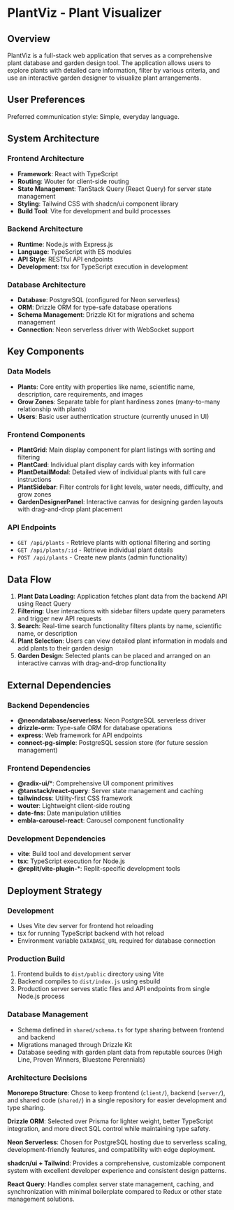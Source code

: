# PlantViz - Plant Visualizer

## Overview

PlantViz is a full-stack web application that serves as a comprehensive plant database and garden design tool. The application allows users to explore plants with detailed care information, filter by various criteria, and use an interactive garden designer to visualize plant arrangements.

## User Preferences

Preferred communication style: Simple, everyday language.

## System Architecture

### Frontend Architecture
- **Framework**: React with TypeScript
- **Routing**: Wouter for client-side routing
- **State Management**: TanStack Query (React Query) for server state management
- **Styling**: Tailwind CSS with shadcn/ui component library
- **Build Tool**: Vite for development and build processes

### Backend Architecture
- **Runtime**: Node.js with Express.js
- **Language**: TypeScript with ES modules
- **API Style**: RESTful API endpoints
- **Development**: tsx for TypeScript execution in development

### Database Architecture
- **Database**: PostgreSQL (configured for Neon serverless)
- **ORM**: Drizzle ORM for type-safe database operations
- **Schema Management**: Drizzle Kit for migrations and schema management
- **Connection**: Neon serverless driver with WebSocket support

## Key Components

### Data Models
- **Plants**: Core entity with properties like name, scientific name, description, care requirements, and images
- **Grow Zones**: Separate table for plant hardiness zones (many-to-many relationship with plants)
- **Users**: Basic user authentication structure (currently unused in UI)

### Frontend Components
- **PlantGrid**: Main display component for plant listings with sorting and filtering
- **PlantCard**: Individual plant display cards with key information
- **PlantDetailModal**: Detailed view of individual plants with full care instructions
- **PlantSidebar**: Filter controls for light levels, water needs, difficulty, and grow zones
- **GardenDesignerPanel**: Interactive canvas for designing garden layouts with drag-and-drop plant placement

### API Endpoints
- `GET /api/plants` - Retrieve plants with optional filtering and sorting
- `GET /api/plants/:id` - Retrieve individual plant details
- `POST /api/plants` - Create new plants (admin functionality)

## Data Flow

1. **Plant Data Loading**: Application fetches plant data from the backend API using React Query
2. **Filtering**: User interactions with sidebar filters update query parameters and trigger new API requests
3. **Search**: Real-time search functionality filters plants by name, scientific name, or description
4. **Plant Selection**: Users can view detailed plant information in modals and add plants to their garden design
5. **Garden Design**: Selected plants can be placed and arranged on an interactive canvas with drag-and-drop functionality

## External Dependencies

### Backend Dependencies
- **@neondatabase/serverless**: Neon PostgreSQL serverless driver
- **drizzle-orm**: Type-safe ORM for database operations
- **express**: Web framework for API endpoints
- **connect-pg-simple**: PostgreSQL session store (for future session management)

### Frontend Dependencies
- **@radix-ui/***: Comprehensive UI component primitives
- **@tanstack/react-query**: Server state management and caching
- **tailwindcss**: Utility-first CSS framework
- **wouter**: Lightweight client-side routing
- **date-fns**: Date manipulation utilities
- **embla-carousel-react**: Carousel component functionality

### Development Dependencies
- **vite**: Build tool and development server
- **tsx**: TypeScript execution for Node.js
- **@replit/vite-plugin-***: Replit-specific development tools

## Deployment Strategy

### Development
- Uses Vite dev server for frontend hot reloading
- tsx for running TypeScript backend with hot reload
- Environment variable `DATABASE_URL` required for database connection

### Production Build
1. Frontend builds to `dist/public` directory using Vite
2. Backend compiles to `dist/index.js` using esbuild
3. Production server serves static files and API endpoints from single Node.js process

### Database Management
- Schema defined in `shared/schema.ts` for type sharing between frontend and backend
- Migrations managed through Drizzle Kit
- Database seeding with garden plant data from reputable sources (High Line, Proven Winners, Bluestone Perennials)

### Architecture Decisions

**Monorepo Structure**: Chose to keep frontend (`client/`), backend (`server/`), and shared code (`shared/`) in a single repository for easier development and type sharing.

**Drizzle ORM**: Selected over Prisma for lighter weight, better TypeScript integration, and more direct SQL control while maintaining type safety.

**Neon Serverless**: Chosen for PostgreSQL hosting due to serverless scaling, development-friendly features, and compatibility with edge deployment.

**shadcn/ui + Tailwind**: Provides a comprehensive, customizable component system with excellent developer experience and consistent design patterns.

**React Query**: Handles complex server state management, caching, and synchronization with minimal boilerplate compared to Redux or other state management solutions.